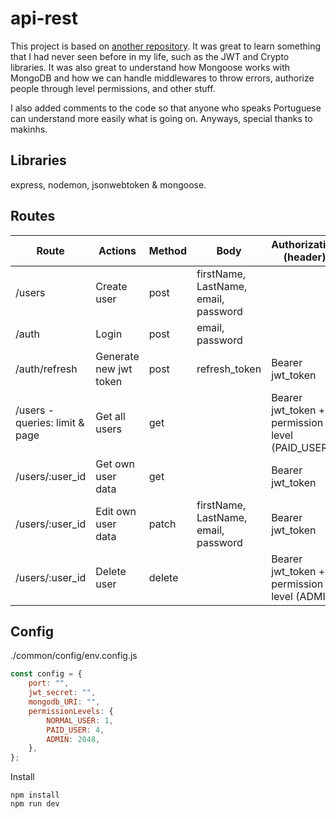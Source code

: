 # api-rest

This project is based on <a href="https://github.com/makinhs/rest-api-tutorial">another repository</a>. It was great to learn something that I had never seen before in my life, such as the JWT and Crypto libraries. It was also great to understand how Mongoose works with MongoDB and how we can handle middlewares to throw errors, authorize people through level permissions, and other stuff.

I also added comments to the code so that anyone who speaks Portuguese can understand more easily what is going on. Anyways, special thanks to makinhs.

## Libraries

express, nodemon, jsonwebtoken & mongoose.

## Routes

| Route                          | Actions                | Method | Body                                 | Authorization (header)                          |
| ------------------------------ | ---------------------- | ------ | ------------------------------------ | ----------------------------------------------- |
| /users                         | Create user            | post   | firstName, LastName, email, password |                                                 |
| /auth                          | Login                  | post   | email, password                      |                                                 |
| /auth/refresh                  | Generate new jwt token | post   | refresh_token                        | Bearer jwt_token                                |
| /users - queries: limit & page | Get all users          | get    |                                      | Bearer jwt_token + permission level (PAID_USER) |
| /users/:user_id                | Get own user data      | get    |                                      | Bearer jwt_token                                |
| /users/:user_id                | Edit own user data     | patch  | firstName, LastName, email, password | Bearer jwt_token                                |
| /users/:user_id                | Delete user            | delete |                                      | Bearer jwt_token + permission level (ADMIN)     |

## Config

./common/config/env.config.js

```js
const config = {
    port: "",
    jwt_secret: "",
    mongodb_URI: "",
    permissionLevels: {
        NORMAL_USER: 1,
        PAID_USER: 4,
        ADMIN: 2048,
    },
};
```

Install

```batch
npm install
npm run dev
```
